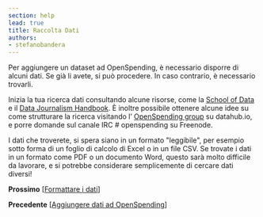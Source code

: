 ```yaml
---
section: help
lead: true
title: Raccolta Dati
authors:
- stefanobandera
---
```

Per aggiungere un dataset ad OpenSpending, è necessario disporre di alcuni dati. Se già li avete, si può procedere. In caso contrario, è necessario trovarli.

Inizia la tua ricerca dati consultando alcune risorse, come la [School of Data](http://schoolofdata.org/handbook/courses/finding-data/) e il [Data Journalism Handbook](http://datajournalismhandbook.org/1.0/en/getting_data.html). È inoltre possibile ottenere alcune idee su come strutturare la ricerca visitando l’ [OpenSpending group](http://datahub.io/group/openspending) su datahub.io, e porre domande sul canale IRC # openspending su Freenode.

I dati che troverete, si spera siano in un formato "leggibile", per esempio sotto forma di un foglio di calcolo di Excel o in un file CSV. Se trovate i dati in un formato come PDF o un documento Word, questo sarà molto difficile da lavorare, e si potrebbe considerare semplicemente di cercare dati diversi!

**Prossimo** [<a href="../formattare-i-dati/">Formattare i dati</a>]

**Precedente** [<a href="../aggiungere-dati-ad-openspending/">Aggiungere dati ad OpenSpending</a>]
